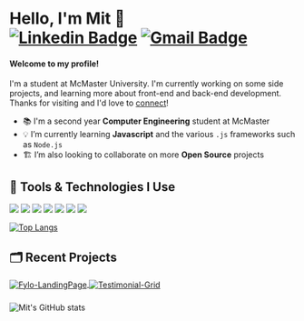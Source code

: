 # Hello, I'm Mit 👋 <br />[![Linkedin Badge](https://img.shields.io/badge/-LinkedIn-blue?style=flat&logo=Linkedin&logoColor=white&link=https://www.linkedin.com/in/mit7/)](https://www.linkedin.com/in/mit7/) [![Gmail Badge](https://img.shields.io/badge/-Gmail-c14438?style=flat&logo=Gmail&logoColor=white&link=mailto:mitpatel2752@gmail.com)](mailto:mitpatel2752@gmail.com)

#### Welcome to my profile! 
I'm a student at McMaster University. I'm currently working on some side projects, and learning more about front-end and back-end development. Thanks for visiting and I'd love to [connect](https://www.linkedin.com/in/mit7/)!

- 📚 I'm a second year **Computer Engineering** student at McMaster
- 💡 I’m currently learning **Javascript** and the various `.js` frameworks such as `Node.js`
- 🏗️ I’m also looking to collaborate on more **Open Source** projects


## 🔧 Tools & Technologies I Use
![](https://img.shields.io/badge/Code-Python-informational?style=flat&logo=python&logoColor=white&color=6aa6f8)
![](https://img.shields.io/badge/Code-Java-informational?style=flat&logo=java&logoColor=white&color=6aa6f8)
![](https://img.shields.io/badge/Code-JavaScript-informational?style=flat&logo=javascript&logoColor=white&color=6aa6f8)
![](https://img.shields.io/badge/Code-HTML-informational?style=flat&logo=html5&logoColor=white&color=6aa6f8)
![](https://img.shields.io/badge/Code-CSS-informational?style=flat&logo=css3&logoColor=white&color=6aa6f8)
![](https://img.shields.io/badge/OS-Windows-informational?style=flat&logo=windows&logoColor=white&color=6aa6f8)
![](https://img.shields.io/badge/Editor-VS_Code-informational?style=flat&logo=visual-studio-code&logoColor=white&color=6aa6f8)

[![Top Langs](https://github-readme-stats.vercel.app/api/top-langs/?username=mitp7&layout=compact&bg_color=22272E&text_color=8A919A&title_color=69A5F7)](https://github.com/mitp7/github-readme-stats)

## 🗂️ Recent Projects

<a href="https://github.com/mitp7/Fylo-LandingPage">
  <img align="center" src="https://github-readme-stats.vercel.app/api/pin/?username=mitp7&repo=Fylo-LandingPage&show_icons=true&line_height=50&title_color=6aa6f8&text_color=8a919a&icon_color=6aa6f8&bg_color=22272e" alt="Fylo-LandingPage" />
</a>

<a href="https://github.com/mitp7/Testimonial-Grid">
  <img align="center" src="https://github-readme-stats.vercel.app/api/pin/?username=mitp7&repo=Testimonial-Grid&show_icons=true&line_height=27&title_color=6aa6f8&text_color=8a919a&icon_color=6aa6f8&bg_color=22272e" alt="Testimonial-Grid" /> 
</a>

###
![Mit's GitHub stats](https://github-readme-stats.vercel.app/api?username=mitp7&count_private=true&show_icons=true&hide=stars&bg_color=22272E&icon_color=69A5F7&text_color=8A919A&title_color=69A5F7)

<!--
![](https://img.shields.io/badge/Shell-Bash-informational?style=flat&logo=gnu-bash&logoColor=white&color=6aa6f8)
![](https://img.shields.io/badge/Tools-PostgreSQL-informational?style=flat&logo=postgresql&logoColor=white&color=6aa6f8)
![](https://img.shields.io/badge/Tools-Docker-informational?style=flat&logo=docker&logoColor=white&color=6aa6f8)
![](https://img.shields.io/badge/Tools-Kubernetes-informational?style=flat&logo=kubernetes&logoColor=white&color=6aa6f8)
-->
